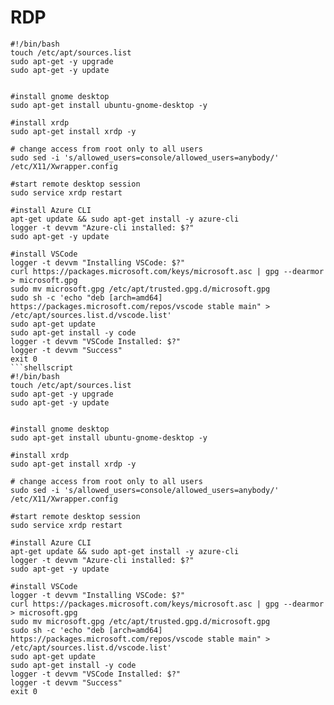 # RDP

````shell
#!/bin/bash
touch /etc/apt/sources.list
sudo apt-get -y upgrade
sudo apt-get -y update


#install gnome desktop
sudo apt-get install ubuntu-gnome-desktop -y

#install xrdp
sudo apt-get install xrdp -y

# change access from root only to all users
sudo sed -i 's/allowed_users=console/allowed_users=anybody/' /etc/X11/Xwrapper.config

#start remote desktop session
sudo service xrdp restart

#install Azure CLI
apt-get update && sudo apt-get install -y azure-cli
logger -t devvm "Azure-cli installed: $?"
sudo apt-get -y update

#install VSCode
logger -t devvm "Installing VSCode: $?"
curl https://packages.microsoft.com/keys/microsoft.asc | gpg --dearmor > microsoft.gpg
sudo mv microsoft.gpg /etc/apt/trusted.gpg.d/microsoft.gpg
sudo sh -c 'echo "deb [arch=amd64] https://packages.microsoft.com/repos/vscode stable main" > /etc/apt/sources.list.d/vscode.list'
sudo apt-get update
sudo apt-get install -y code
logger -t devvm "VSCode Installed: $?"
logger -t devvm "Success"
exit 0
```shellscript
#!/bin/bash
touch /etc/apt/sources.list
sudo apt-get -y upgrade
sudo apt-get -y update


#install gnome desktop
sudo apt-get install ubuntu-gnome-desktop -y

#install xrdp
sudo apt-get install xrdp -y

# change access from root only to all users
sudo sed -i 's/allowed_users=console/allowed_users=anybody/' /etc/X11/Xwrapper.config

#start remote desktop session
sudo service xrdp restart

#install Azure CLI
apt-get update && sudo apt-get install -y azure-cli
logger -t devvm "Azure-cli installed: $?"
sudo apt-get -y update

#install VSCode
logger -t devvm "Installing VSCode: $?"
curl https://packages.microsoft.com/keys/microsoft.asc | gpg --dearmor > microsoft.gpg
sudo mv microsoft.gpg /etc/apt/trusted.gpg.d/microsoft.gpg
sudo sh -c 'echo "deb [arch=amd64] https://packages.microsoft.com/repos/vscode stable main" > /etc/apt/sources.list.d/vscode.list'
sudo apt-get update
sudo apt-get install -y code
logger -t devvm "VSCode Installed: $?"
logger -t devvm "Success"
exit 0
````
